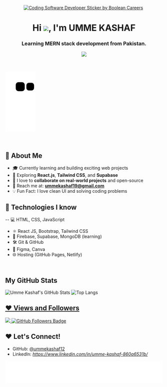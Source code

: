 <p align="center">
<a href ="https://github.com/tayyaba-ali"><img src="https://media2.giphy.com/media/cUAGuLiEcTBwRfkAQq/giphy.gif?cid=ecf05e474bjrlcjt6yc7w0t20djokbtl9i4e9iqkie9anv8i&amp;rid=giphy.gif&amp;ct=s" alt="Coding Software Developer Sticker by Boolean Careers" style="width: 350px; height: 250px; left: 0px; top: 0px;"></a>&nbsp
</p>


 <h1 align="center">Hi <img src="https://raw.githubusercontent.com/MartinHeinz/MartinHeinz/master/wave.gif" height="30px">, I'm UMME KASHAF</h1>
 <h3 align="center">Learning MERN stack development from Pakistan.</h3>
 <p align="center">
<a href="https://github.com/tayyaba-ali"><img src="https://readme-typing-svg.herokuapp.com/?lines=MERN%20Stack%20Developer;Web-Developer%20;and;Self-taught-Programmer;Always%20learning%20new%20things&font=Fira%20Code&center=true&width=440&height=45&color=0844a3&vCenter=true&size=22"></a>
</p>
 
 <br/>
 
   ![Snake animation](https://github.com/rafaballerini/rafaballerini/blob/output/github-contribution-grid-snake.svg)


<br/>

 ## 🙋 About Me

- 🎓 Currently learning and building exciting web projects
- 🌱 Exploring **React.js**, **Tailwind CSS**, and **Supabase**
- 🤝 I love to **collaborate on real-world projects** and open-source
- 📧 Reach me at: **ummekashaf19@gmail.com**
- 💡 Fun Fact: I love clean UI and solving coding problems
 
 
 
 ## 🚀 Technologies I know

-- 💻 HTML, CSS, JavaScript
-  ⚛️ React JS, Bootstrap, Tailwind CSS
-  🧠 Firebase, Supabase, MongoDB (learning)
-  🛠️ Git & GitHub
-  🎨 Figma, Canva
-  🌐 Hosting (GitHub Pages, Netlify)
<br/>

 

 


 ##  My GitHub Stats

![Umme Kashaf's GitHub Stats](https://github-readme-stats.vercel.app/api?username=ummekashaf12&show_icons=true&theme=radical)
![Top Langs](https://github-readme-stats.vercel.app/api/top-langs/?username=ummekashaf12&layout=compact&theme=radical)
 


  
  <a href="https://github.com/UMMEKASHAF12">
   
  
</p>






## ❤ Views and Followers
<a href="https://github.com/Meghna-DAS/github-profile-views-counter">
    <img src="https://komarev.com/ghpvc/?username=UMMEKASHAF12">
</a>
<a href="https://github.com/UMMEKASHAF12?tab=followers">
  <img src="https://img.shields.io/github/followers/UMMEKASHAF12?label=Followers&style=social" alt="GitHub Followers Badge">
</a>



 <br/>

 ## ❤️ Let's Connect!

 - GitHub: [@ummekashaf12](https://github.com/ummekashaf12)
- LinkedIn: *https://www.linkedin.com/in/umme-kashaf-860a6531b/*

 <img align='center'  height="70" alt="Thanks" width="100%" src="https://raw.githubusercontent.com/aliaftabsheikh/aliaftabsheikh/c3862be6d86d0d9b863c38a1c4e24f76e79484b0/Thanks.svg"/>  





